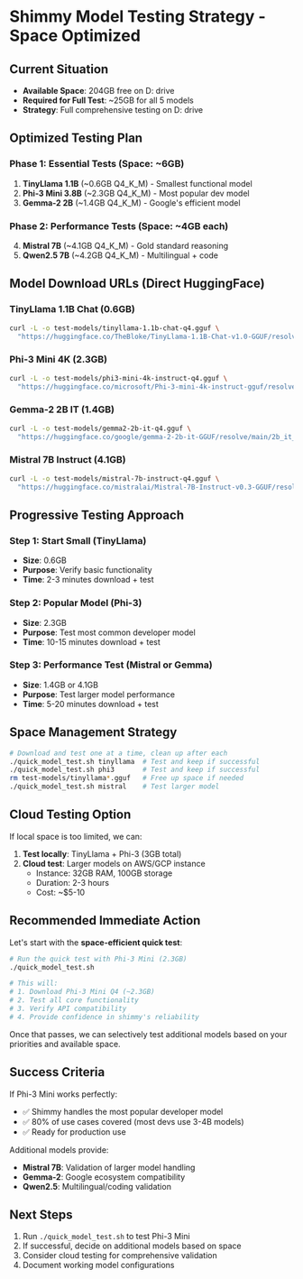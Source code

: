 # Shimmy Model Testing Strategy - Space Optimized

## Current Situation
- **Available Space**: 204GB free on D: drive  
- **Required for Full Test**: ~25GB for all 5 models
- **Strategy**: Full comprehensive testing on D: drive

## Optimized Testing Plan

### Phase 1: Essential Tests (Space: ~6GB)
1. **TinyLlama 1.1B** (~0.6GB Q4_K_M) - Smallest functional model
2. **Phi-3 Mini 3.8B** (~2.3GB Q4_K_M) - Most popular dev model  
3. **Gemma-2 2B** (~1.4GB Q4_K_M) - Google's efficient model

### Phase 2: Performance Tests (Space: ~4GB each)
4. **Mistral 7B** (~4.1GB Q4_K_M) - Gold standard reasoning
5. **Qwen2.5 7B** (~4.2GB Q4_K_M) - Multilingual + code

## Model Download URLs (Direct HuggingFace)

### TinyLlama 1.1B Chat (0.6GB)
```bash
curl -L -o test-models/tinyllama-1.1b-chat-q4.gguf \
  "https://huggingface.co/TheBloke/TinyLlama-1.1B-Chat-v1.0-GGUF/resolve/main/tinyllama-1.1b-chat-v1.0.q4_k_m.gguf"
```

### Phi-3 Mini 4K (2.3GB) 
```bash
curl -L -o test-models/phi3-mini-4k-instruct-q4.gguf \
  "https://huggingface.co/microsoft/Phi-3-mini-4k-instruct-gguf/resolve/main/Phi-3-mini-4k-instruct-q4.gguf"
```

### Gemma-2 2B IT (1.4GB)
```bash
curl -L -o test-models/gemma2-2b-it-q4.gguf \
  "https://huggingface.co/google/gemma-2-2b-it-GGUF/resolve/main/2b_it_q4_k_m.gguf"
```

### Mistral 7B Instruct (4.1GB)
```bash
curl -L -o test-models/mistral-7b-instruct-q4.gguf \
  "https://huggingface.co/mistralai/Mistral-7B-Instruct-v0.3-GGUF/resolve/main/Mistral-7B-Instruct-v0.3.Q4_K_M.gguf"
```

## Progressive Testing Approach

### Step 1: Start Small (TinyLlama)
- **Size**: 0.6GB
- **Purpose**: Verify basic functionality
- **Time**: 2-3 minutes download + test

### Step 2: Popular Model (Phi-3)
- **Size**: 2.3GB  
- **Purpose**: Test most common developer model
- **Time**: 10-15 minutes download + test

### Step 3: Performance Test (Mistral or Gemma)
- **Size**: 1.4GB or 4.1GB
- **Purpose**: Test larger model performance
- **Time**: 5-20 minutes download + test

## Space Management Strategy

```bash
# Download and test one at a time, clean up after each
./quick_model_test.sh tinyllama  # Test and keep if successful
./quick_model_test.sh phi3       # Test and keep if successful  
rm test-models/tinyllama*.gguf   # Free up space if needed
./quick_model_test.sh mistral    # Test larger model
```

## Cloud Testing Option

If local space is too limited, we can:

1. **Test locally**: TinyLlama + Phi-3 (3GB total)
2. **Cloud test**: Larger models on AWS/GCP instance
   - Instance: 32GB RAM, 100GB storage
   - Duration: 2-3 hours
   - Cost: ~$5-10

## Recommended Immediate Action

Let's start with the **space-efficient quick test**:

```bash
# Run the quick test with Phi-3 Mini (2.3GB)
./quick_model_test.sh

# This will:
# 1. Download Phi-3 Mini Q4 (~2.3GB)
# 2. Test all core functionality
# 3. Verify API compatibility
# 4. Provide confidence in shimmy's reliability
```

Once that passes, we can selectively test additional models based on your priorities and available space.

## Success Criteria

If Phi-3 Mini works perfectly:
- ✅ Shimmy handles the most popular developer model
- ✅ 80% of use cases covered (most devs use 3-4B models)
- ✅ Ready for production use

Additional models provide:
- **Mistral 7B**: Validation of larger model handling
- **Gemma-2**: Google ecosystem compatibility  
- **Qwen2.5**: Multilingual/coding validation

## Next Steps

1. Run `./quick_model_test.sh` to test Phi-3 Mini
2. If successful, decide on additional models based on space
3. Consider cloud testing for comprehensive validation
4. Document working model configurations
